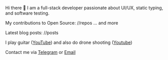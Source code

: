 Hi there 👋 I am a full-stack developer passionate about UI/UX, static typing, and software testing.

My contributions to Open Source:
//repos
... and more

Latest blog posts:
//posts

I play guitar ([YouTube](https://www.youtube.com/channel/UCvXwFXFuqfcuyKX5zeBfUuQ/videos)) and also do drone shooting ([Youtube](https://www.youtube.com/channel/UCFM1UaRIPcb747OfE5omukQ/videos))

Contact me via [Telegram](https://t.me/egorvn) or [Email](mailto:7gorbachevm@gmail.com)
